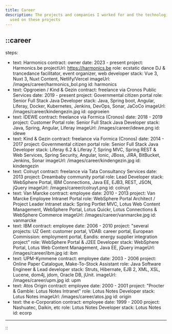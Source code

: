 ```yaml
---
title: Career
description: The projects and companies I worked for and the technologies I've
  used on these projects
---
```


::career
---
steps:
  - text: Harmonics
    contract: owner
    date: 2023 - present
    project: Harmonics.be
    projectUrl: https://harmonics.be
    role: ecstatic dance DJ & trancedance facilitator, event organizer, web developer
    stack: Vue 3, Nuxt 3, Nuxt Content, Netlify/Vercel
    imageUrl: /images/career/harmonics_bol.png
    id: harmonics
  - text: Opgroeien / Kind & Gezin
    contract: freelance via Cronos Public Services
    date: 2019 - present
    project: Governmental citizen portal
    role: Senior Full Stack Java Developer
    stack: Java, Spring boot, Angular, Liferay, Docker, Kubernetes, Jenkins, DevOps,
      Sonar, JaCoCo
    imageUrl: /images/career/kindengezin.jpg
    id: opgroeien
  - text: IDEWE
    contract: freelance via Formica (Cronos)
    date: 2018 - 2019
    project: Customer Portal
    role: Senior Full Stack Java Developer
    stack: Java, Spring, Angular, Liferay
    imageUrl: /images/career/idewe.png
    id: idewe
  - text: Kind & Gezin
    contract: freelance via Formica (Cronos)
    date: 2014 - 2017
    project: Governmental citizen portal
    role: Senior Full Stack Java Developer
    stack: Liferay 6.2 & Liferay 7, Spring MVC, Spring REST & Web Services, Spring
      Security, Angular, Ionic, JBoss, JIRA, BitBucket, Jenkins, Sonar
    imageUrl: /images/career/kindengezin.jpg
    id: kindengezin
  - text: Colruyt
    contract: freelance via Tata Consultancy Services
    date: 2013
    project: Dreambaby community portal
    role: Lead Developer
    stack: WebSphere Portal, IBM Connections, Java EE, EJB3, REST, JSON, jQuery
    imageUrl: /images/career/colruyt.png
    id: colruyt
  - text: Van Marcke
    contract: employee
    date: 2010 - 2013
    project: Van Marcke Employee Intranet Portal
    role: WebSphere Portal Architect / Project Leader Intranet
    stack: Spring Portlet MVC, Lotus Web Content Management, WebSphere Portal, Lotus
      Quickr, Lotus Connections & WebSphere Commerce
    imageUrl: /images/career/vanmarcke.jpg
    id: vanmarcke
  - text: IBM
    contract: employee
    date: 2006 - 2010
    project: "several projects: UZ Gent: customer portal, VDAB: career portal,
      European Commission: employment portal, Eandis: energy supplier
      integration project"
    role: WebSphere Portal & J2EE Developer
    stack: WebSphere Portal, Lotus Web Content Management, Java EE, jQuery
    imageUrl: /images/career/ibm.jpg
    id: ibm
  - text: UPM-Kymmene
    contract: employee
    date: 2003 - 2006
    project: Online Paper Catalogue, Make-To-Stock Assistant
    role: Java Software Engineer & Lead developer
    stack: Struts, Hibernate, EJB 2, XML, XSL, Lucene, dom4j, jdom, Oracle DB, jUnit.
    imageUrl: /images/career/upm.jpg
    id: upm
  - text: Atos Origin
    contract: employee
    date: 2000 - 2001
    project: "Procter & Gamble: Lotus Notes Intranet"
    role: Lotus Notes Developer
    stack: Lotus Notes
    imageUrl: /images/career/atos.jpg
    id: origin
  - text: the e-Corporation
    contract: employee
    date: 1999 - 2000
    project: Nashuatec, Daikin, etc
    role: Lotus Notes Developer
    stack: Lotus Notes
    id: ecorp
---
::
